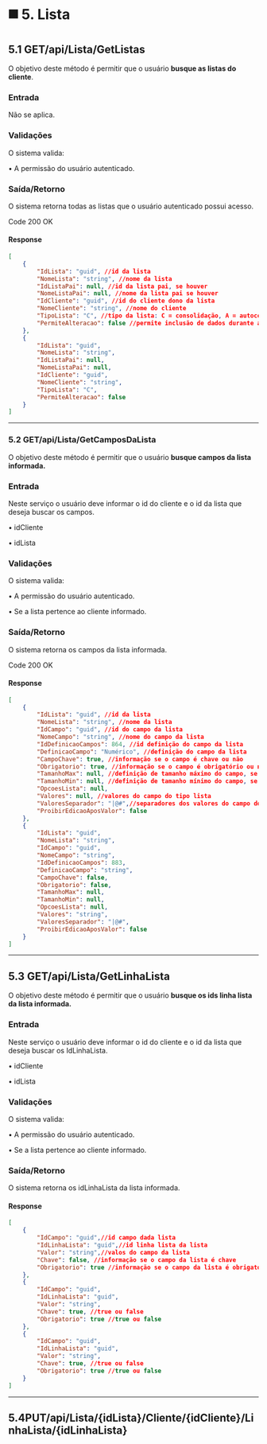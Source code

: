# ◼️ 5. Lista

## 5.1 GET/api/Lista/GetListas

O objetivo deste método é permitir que o usuário **busque as listas do cliente**.

### Entrada

Não se aplica.

### Validações

O sistema valida:

• A permissão do usuário autenticado.

### Saída/Retorno

O sistema retorna todas as listas que o usuário autenticado possui acesso.

Code 200 OK

#### Response

```json
[
    {
        "IdLista": "guid", //id da lista
        "NomeLista": "string", //nome da lista
        "IdListaPai": null, //id da lista pai, se houver
        "NomeListaPai": null, //nome da lista pai se houver
        "IdCliente": "guid", //id do cliente dono da lista
        "NomeCliente": "string", //nome do cliente
        "TipoLista": "C", //tipo da lista: C = consolidação, A = autocomplete
        "PermiteAlteracao": false //permite inclusão de dados durante a indexação
    },
    {
        "IdLista": "guid", 
        "NomeLista": "string", 
        "IdListaPai": null, 
        "NomeListaPai": null, 
        "IdCliente": "guid", 
        "NomeCliente": "string", 
        "TipoLista": "C", 
        "PermiteAlteracao": false 
    }
]
```

***

### 5.2 GET/api/Lista/GetCamposDaLista

O objetivo deste método é permitir que o usuário **busque campos da lista informada.**

### **Entrada**

Neste serviço o usuário deve informar o id do cliente e o id da lista que deseja buscar os campos.

• idCliente

• idLista

### Validações

O sistema valida:

• A permissão do usuário autenticado.

• Se a lista pertence ao cliente informado.

### Saída/Retorno

O sistema retorna os campos da lista informada.

Code 200 OK

#### Response

```json
[
    {
        "IdLista": "guid", //id da lista
        "NomeLista": "string", //nome da lista
        "IdCampo": "guid", //id do campo da lista
        "NomeCampo": "string", //nome do campo da lista
        "IdDefinicaoCampos": 864, //id definição do campo da lista
        "DefinicaoCampo": "Numérico", //definição do campo da lista
        "CampoChave": true, //informação se o campo é chave ou não
        "Obrigatorio": true, //informação se o campo é obrigatório ou não
        "TamanhoMax": null, //definição de tamanho máximo do campo, se houver
        "TamanhoMin": null, //definição de tamanho mínimo do campo, se houver
        "OpcoesLista": null,
        "Valores": null, //valores do campo do tipo lista
        "ValoresSeparador": "|@#",//separadores dos valores do campo do tipo lista
        "ProibirEdicaoAposValor": false
    },
    {
        "IdLista": "guid",
        "NomeLista": "string",
        "IdCampo": "guid",
        "NomeCampo": "string",
        "IdDefinicaoCampos": 883,
        "DefinicaoCampo": "string",
        "CampoChave": false,
        "Obrigatorio": false,
        "TamanhoMax": null,
        "TamanhoMin": null,
        "OpcoesLista": null,
        "Valores": "string",
        "ValoresSeparador": "|@#",
        "ProibirEdicaoAposValor": false
    }
]
```

***

## 5.3 GET/api/Lista/GetLinhaLista

O objetivo deste método é permitir que o usuário **busque os ids linha lista da lista informada.**

### **Entrada**

Neste serviço o usuário deve informar o id do cliente e o id da lista que deseja buscar os IdLinhaLista.

• idCliente

• idLista

### Validações

O sistema valida:

• A permissão do usuário autenticado.

• Se a lista pertence ao cliente informado.

### Saída/Retorno

O sistema retorna os idLinhaLista da lista informada.

#### Response

```json
[
    {
        "IdCampo": "guid",//id campo dada lista
        "IdLinhaLista": "guid",//id linha lista da lista
        "Valor": "string",//valos do campo da lista
        "Chave": false, //informação se o campo da lista é chave        
        "Obrigatorio": true //informação se o campo da lista é obrigatório
    },
    {
        "IdCampo": "guid",
        "IdLinhaLista": "guid",
        "Valor": "string",
        "Chave": true, //true ou false
        "Obrigatorio": true //true ou false
    },
    {
        "IdCampo": "guid",
        "IdLinhaLista": "guid",
        "Valor": "string",
        "Chave": true, //true ou false
        "Obrigatorio": true //true ou false
    }
]
```

***

## 5.4PUT/api/Lista/{idLista}/Cliente/{idCliente}/LinhaLista/{idLinhaLista}
